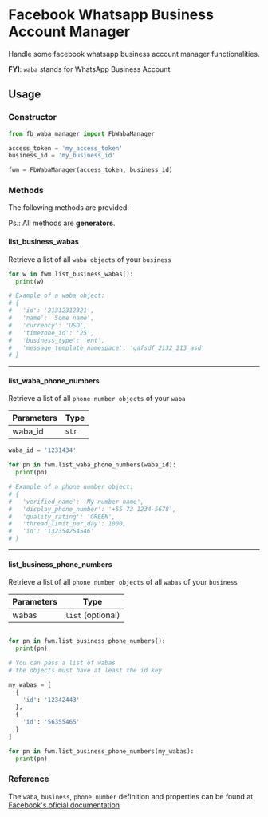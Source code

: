 # Facebook Whatsapp Business Account Manager

Handle some facebook whatsapp business account manager functionalities.

**FYI**: `waba` stands for WhatsApp Business Account

## Usage

### Constructor

```python
from fb_waba_manager import FbWabaManager

access_token = 'my_access_token'
business_id = 'my_business_id'

fwm = FbWabaManager(access_token, business_id)
```

### Methods

The following methods are provided:

Ps.: All methods are **generators**.

#### list_business_wabas

Retrieve a list of all `waba objects` of your `business`

```python
for w in fwm.list_business_wabas():
  print(w)

# Example of a waba object:
# {
#   'id': '21312312321',
#   'name': 'Some name',
#   'currency': 'USD',
#   'timezone_id': '25',
#   'business_type': 'ent',
#   'message_template_namespace': 'gafsdf_2132_213_asd'
# }
```

---

#### list_waba_phone_numbers

Retrieve a list of all `phone number objects` of your `waba`

| Parameters | Type  |
| ---------- | ----- |
| waba_id    | `str` |

```python
waba_id = '1231434'

for pn in fwm.list_waba_phone_numbers(waba_id):
  print(pn)

# Example of a phone number object:
# {
#   'verified_name': 'My number name',
#   'display_phone_number': '+55 73 1234-5678',
#   'quality_rating': 'GREEN',
#   'thread_limit_per_day': 1000,
#   'id': '132354254546'
# }
```

---

#### list_business_phone_numbers

Retrieve a list of all `phone number objects` of all `wabas` of your `business`

| Parameters | Type              |
| ---------- | ----------------- |
| wabas      | `list` (optional) |

```python

for pn in fwm.list_business_phone_numbers():
  print(pn)

# You can pass a list of wabas
# the objects must have at least the id key

my_wabas = [
  {
    'id': '12342443'
  },
  {
    'id': '56355465'
  }
]

for pn in fwm.list_business_phone_numbers(my_wabas):
  print(pn)
```

### Reference

The `waba`, `business`, `phone number` definition and properties can be found at [Facebook's oficial documentation](https://developers.facebook.com/docs/whatsapp/business-management-api)
